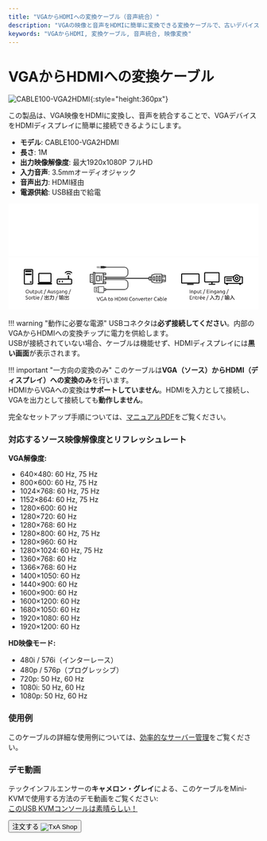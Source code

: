 ```yaml
---
title: "VGAからHDMIへの変換ケーブル（音声統合）"
description: "VGAの映像と音声をHDMIに簡単に変換できる変換ケーブルで、古いデバイスを最新のディスプレイに接続するのに最適です。"
keywords: "VGAからHDMI, 変換ケーブル, 音声統合, 映像変換"
---
```


# VGAからHDMIへの変換ケーブル

![CABLE100-VGA2HDMI](https://assets.openterface.com/images/product/part/CABLE100-VGA2HDMI-1.webp){:style="height:360px"}

この製品は、VGA映像をHDMIに変換し、音声を統合することで、VGAデバイスをHDMIディスプレイに簡単に接続できるようにします。

-   **モデル**: CABLE100-VGA2HDMI
-   **長さ**: 1M
-   **出力映像解像度**: 最大1920x1080P フルHD
-   **入力音声**: 3.5mmオーディオジャック
-   **音声出力**: HDMI経由
-   **電源供給**: USB経由で給電

![VGA to HDMI Cable Dark](vga2hdmi-connect-dark.svg#only-dark)
![VGA to HDMI Cable Light](vga2hdmi-connect-light.svg#only-light)

!!! warning "動作に必要な電源"
    USBコネクタは**必ず接続してください**。内部のVGAからHDMIへの変換チップに電力を供給します。  
    USBが接続されていない場合、ケーブルは機能せず、HDMIディスプレイには**黒い画面**が表示されます。

!!! important "一方向の変換のみ"
    このケーブルは**VGA（ソース）からHDMI（ディスプレイ）への変換のみ**を行います。  
    HDMIからVGAへの変換は**サポートしていません**。HDMIを入力として接続し、VGAを出力として接続しても**動作しません**。

完全なセットアップ手順については、[マニュアルPDF](https://github.com/TechxArtisanStudio/Openterface/blob/main/product-printed-materials/vga2hdmi-manual-300-100-2040928.pdf)をご覧ください。

### 対応するソース映像解像度とリフレッシュレート

**VGA解像度:**

-   640×480: 60 Hz, 75 Hz
-   800×600: 60 Hz, 75 Hz
-   1024×768: 60 Hz, 75 Hz
-   1152×864: 60 Hz, 75 Hz
-   1280×600: 60 Hz
-   1280×720: 60 Hz
-   1280×768: 60 Hz
-   1280×800: 60 Hz, 75 Hz
-   1280×960: 60 Hz
-   1280×1024: 60 Hz, 75 Hz
-   1360×768: 60 Hz
-   1366×768: 60 Hz
-   1400×1050: 60 Hz
-   1440×900: 60 Hz
-   1600×900: 60 Hz
-   1600×1200: 60 Hz
-   1680×1050: 60 Hz
-   1920×1080: 60 Hz
-   1920×1200: 60 Hz

**HD映像モード:**

-   480i / 576i（インターレース）
-   480p / 576p（プログレッシブ）
-   720p: 50 Hz, 60 Hz
-   1080i: 50 Hz, 60 Hz
-   1080p: 50 Hz, 60 Hz

### 使用例

このケーブルの詳細な使用例については、[効率的なサーバー管理](/use-cases/#streamlined-server-management)をご覧ください。

### デモ動画

テックインフルエンサーの**キャメロン・グレイ**による、このケーブルをMini-KVMで使用する方法のデモ動画をご覧ください:  
[このUSB KVMコンソールは素晴らしい！](https://youtu.be/xAEQpWyfY-c?si=auB5NtqHVw2C7iIK&t=1693)

<button class="md-button" onclick="window.location.href='https://shop.techxartisan.com/products/vga-to-hdmi-converter-cable'"> 注文する <img src="https://assets.openterface.com/images/trademark/txa.svg" alt="TxA Shop" style="vertical-align: middle; height: 20px;"></button>
